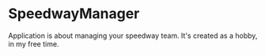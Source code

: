 # SpeedwayManager
Application is about managing your speedway team. It's created as a hobby, in my free time.
